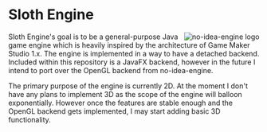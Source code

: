 # Sloth Engine
<img src="https://i.imgur.com/aIGEXcp.png" align="right" title="no-idea-engine logo">

Sloth Engine's goal is to be a general-purpose Java game engine which is heavily inspired by the architecture of Game Maker Studio 1.x. The engine is implemented in a way to have a detached backend. Included within this repository is a JavaFX backend, however in the future I intend to port over the OpenGL backend from no-idea-engine.

The primary purpose of the engine is currently 2D. At the moment I don't have any plans to implement 3D as the scope of the engine will balloon exponentially. However once the features are stable enough and the OpenGL backend gets implemented, I may start adding basic 3D functionality.